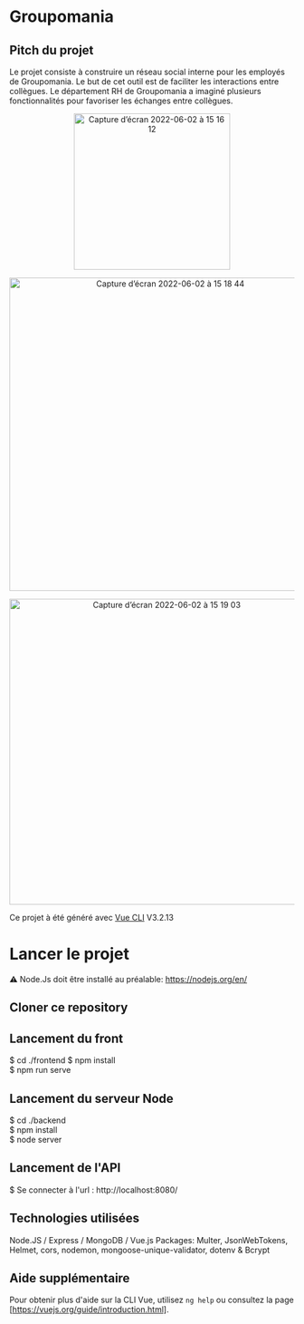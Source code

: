 # Groupomania

## Pitch du projet
Le projet consiste à construire un réseau social interne pour les employés de Groupomania. Le but de cet outil est de faciliter les interactions entre collègues. Le département RH de Groupomania a imaginé plusieurs fonctionnalités pour favoriser les échanges entre collègues.

 <p align="center"><img width="276" alt="Capture d’écran 2022-06-02 à 15 16 12" src="https://user-images.githubusercontent.com/81871149/171637764-f5c2c0b1-dc8e-4d62-8aca-d9c137f649e1.png"></p>
 
 <p align="center"><img width="553" alt="Capture d’écran 2022-06-02 à 15 18 44" src="https://user-images.githubusercontent.com/81871149/171638377-2bb47066-5225-435c-8ade-68581c99be83.png"></p>

 <p align="center"><img width="540" alt="Capture d’écran 2022-06-02 à 15 19 03" src="https://user-images.githubusercontent.com/81871149/171638410-1b639e4f-68bf-435d-8dc0-bb604f0d2291.png"></p>

Ce projet à été généré avec [Vue CLI](https://vuejs.org/) V3.2.13

# Lancer le projet

⚠️ Node.Js doit être installé au préalable: https://nodejs.org/en/

## Cloner ce repository

## Lancement du front
$ cd ./frontend 
$ npm install    
$ npm run serve  

## Lancement du serveur Node
$ cd ./backend  
$ npm install   
$ node server  

## Lancement de l'API 
$ Se connecter à l'url : http://localhost:8080/ 

## Technologies utilisées
Node.JS / Express / MongoDB / Vue.js 
Packages: Multer, JsonWebTokens, Helmet, cors, nodemon, mongoose-unique-validator, dotenv & Bcrypt

## Aide supplémentaire

Pour obtenir plus d'aide sur la CLI Vue, utilisez `ng help` ou consultez la page [https://vuejs.org/guide/introduction.html].
